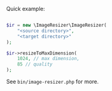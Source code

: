 Quick example:

```php

$ir = new \ImageResizer\ImageResizer(
    "<source directory>",
    "<target directory>"
);

$ir->resizeToMaxDimension(
    1024, // max dimension,
    85 // quality
);

```

See `bin/image-resizer.php` for more.